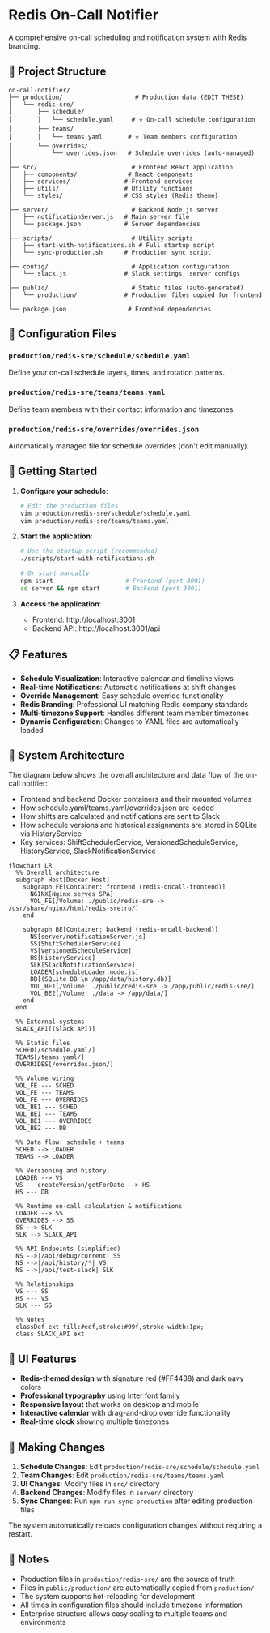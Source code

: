 # Redis On-Call Notifier

A comprehensive on-call scheduling and notification system with Redis branding.

## 📁 Project Structure

```
on-call-notifier/
├── production/                    # Production data (EDIT THESE)
│   └── redis-sre/
│       ├── schedule/
│       │   └── schedule.yaml     # ⭐ On-call schedule configuration
│       ├── teams/
│       │   └── teams.yaml       # ⭐ Team members configuration
│       └── overrides/
│           └── overrides.json   # Schedule overrides (auto-managed)
│
├── src/                          # Frontend React application
│   ├── components/              # React components
│   ├── services/               # Frontend services
│   ├── utils/                  # Utility functions
│   └── styles/                 # CSS styles (Redis theme)
│
├── server/                       # Backend Node.js server
│   ├── notificationServer.js   # Main server file
│   └── package.json            # Server dependencies
│
├── scripts/                      # Utility scripts
│   ├── start-with-notifications.sh # Full startup script
│   └── sync-production.sh      # Production sync script
│
├── config/                       # Application configuration
│   └── slack.js                # Slack settings, server configs
│
├── public/                       # Static files (auto-generated)
│   └── production/             # Production files copied for frontend
│
└── package.json                 # Frontend dependencies
```

## 🔧 Configuration Files

### `production/redis-sre/schedule/schedule.yaml`
Define your on-call schedule layers, times, and rotation patterns.

### `production/redis-sre/teams/teams.yaml`
Define team members with their contact information and timezones.

### `production/redis-sre/overrides/overrides.json`
Automatically managed file for schedule overrides (don't edit manually).

## 🚀 Getting Started

1. **Configure your schedule**:
   ```bash
   # Edit the production files
   vim production/redis-sre/schedule/schedule.yaml
   vim production/redis-sre/teams/teams.yaml
   ```

2. **Start the application**:
   ```bash
   # Use the startup script (recommended)
   ./scripts/start-with-notifications.sh

   # Or start manually
   npm start                    # Frontend (port 3001)
   cd server && npm start       # Backend (port 3001)
   ```

3. **Access the application**:
   - Frontend: http://localhost:3001
   - Backend API: http://localhost:3001/api

## 📋 Features

- **Schedule Visualization**: Interactive calendar and timeline views
- **Real-time Notifications**: Automatic notifications at shift changes
- **Override Management**: Easy schedule override functionality
- **Redis Branding**: Professional UI matching Redis company standards
- **Multi-timezone Support**: Handles different team member timezones
- **Dynamic Configuration**: Changes to YAML files are automatically loaded


## 🧭 System Architecture

The diagram below shows the overall architecture and data flow of the on-call notifier:
- Frontend and backend Docker containers and their mounted volumes
- How schedule.yaml/teams.yaml/overrides.json are loaded
- How shifts are calculated and notifications are sent to Slack
- How schedule versions and historical assignments are stored in SQLite via HistoryService
- Key services: ShiftSchedulerService, VersionedScheduleService, HistoryService, SlackNotificationService

```mermaid
flowchart LR
  %% Overall architecture
  subgraph Host[Docker Host]
    subgraph FE[Container: frontend (redis-oncall-frontend)]
      NGINX[Nginx serves SPA]
      VOL_FE[/Volume: ./public/redis-sre -> /usr/share/nginx/html/redis-sre:ro/]
    end

    subgraph BE[Container: backend (redis-oncall-backend)]
      NS[server/notificationServer.js]
      SS[ShiftSchedulerService]
      VS[VersionedScheduleService]
      HS[HistoryService]
      SLK[SlackNotificationService]
      LOADER[scheduleLoader.node.js]
      DB[(SQLite DB \n /app/data/history.db)]
      VOL_BE1[/Volume: ./public/redis-sre -> /app/public/redis-sre/]
      VOL_BE2[/Volume: ./data -> /app/data/]
    end
  end

  %% External systems
  SLACK_API[(Slack API)]

  %% Static files
  SCHED[/schedule.yaml/]
  TEAMS[/teams.yaml/]
  OVERRIDES[/overrides.json/]

  %% Volume wiring
  VOL_FE --- SCHED
  VOL_FE --- TEAMS
  VOL_FE --- OVERRIDES
  VOL_BE1 --- SCHED
  VOL_BE1 --- TEAMS
  VOL_BE1 --- OVERRIDES
  VOL_BE2 --- DB

  %% Data flow: schedule + teams
  SCHED --> LOADER
  TEAMS --> LOADER

  %% Versioning and history
  LOADER --> VS
  VS -- createVersion/getForDate --> HS
  HS --- DB

  %% Runtime on-call calculation & notifications
  LOADER --> SS
  OVERRIDES --> SS
  SS --> SLK
  SLK --> SLACK_API

  %% API Endpoints (simplified)
  NS -->|/api/debug/current| SS
  NS -->|/api/history/*| VS
  NS -->|/api/test-slack| SLK

  %% Relationships
  VS --- SS
  HS --- VS
  SLK --- SS

  %% Notes
  classDef ext fill:#eef,stroke:#99f,stroke-width:1px;
  class SLACK_API ext
```

## 🎨 UI Features

- **Redis-themed design** with signature red (#FF4438) and dark navy colors
- **Professional typography** using Inter font family
- **Responsive layout** that works on desktop and mobile
- **Interactive calendar** with drag-and-drop override functionality
- **Real-time clock** showing multiple timezones

## 🔄 Making Changes

1. **Schedule Changes**: Edit `production/redis-sre/schedule/schedule.yaml`
2. **Team Changes**: Edit `production/redis-sre/teams/teams.yaml`
3. **UI Changes**: Modify files in `src/` directory
4. **Backend Changes**: Modify files in `server/` directory
5. **Sync Changes**: Run `npm run sync-production` after editing production files

The system automatically reloads configuration changes without requiring a restart.

## 📝 Notes

- Production files in `production/redis-sre/` are the source of truth
- Files in `public/production/` are automatically copied from `production/`
- The system supports hot-reloading for development
- All times in configuration files should include timezone information
- Enterprise structure allows easy scaling to multiple teams and environments
